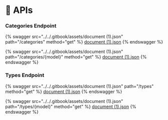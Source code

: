 # 🔁 APIs

### Categories Endpoint

{% swagger src="../../.gitbook/assets/document (1).json" path="/categories" method="get" %}
[document (1).json](<../../.gitbook/assets/document (1).json>)
{% endswagger %}

{% swagger src="../../.gitbook/assets/document (1).json" path="/categories/{model}" method="get" %}
[document (1).json](<../../.gitbook/assets/document (1).json>)
{% endswagger %}

### Types Endpoint

{% swagger src="../../.gitbook/assets/document (1).json" path="/types" method="get" %}
[document (1).json](<../../.gitbook/assets/document (1).json>)
{% endswagger %}

{% swagger src="../../.gitbook/assets/document (1).json" path="/types/{model}" method="get" %}
[document (1).json](<../../.gitbook/assets/document (1).json>)
{% endswagger %}
